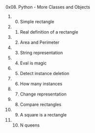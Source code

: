 0x08. Python - More Classes and Objects


1. 0. Simple rectangle

2. 1. Real definition of a rectangle

3. 2. Area and Perimeter

4. 3. String representation

5. 4. Eval is magic

6. 5. Detect instance deletion

7. 6. How many instances

8. 7. Change representation

9. 8. Compare rectangles

10. 9. A square is a rectangle

11. 10. N queens
